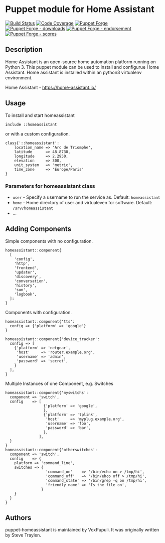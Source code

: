 # Puppet module for Home Assistant 

[![Build Status](https://travis-ci.org/voxpupuli/puppet-homeassistant.png?branch=master)](https://travis-ci.org/voxpupuli/puppet-homeassistant)
[![Code Coverage](https://coveralls.io/repos/github/voxpupuli/puppet-homeassistant/badge.svg?branch=master)](https://coveralls.io/github/voxpupuli/puppet-homeassistant)
[![Puppet Forge](https://img.shields.io/puppetforge/v/puppet/homeassistant.svg)](https://forge.puppetlabs.com/puppet/homeassistant)
[![Puppet Forge - downloads](https://img.shields.io/puppetforge/dt/puppet/homeassistant.svg)](https://forge.puppetlabs.com/puppet/homeassistant)
[![Puppet Forge - endorsement](https://img.shields.io/puppetforge/e/puppet/homeassistant.svg)](https://forge.puppetlabs.com/puppet/homeassistant)
[![Puppet Forge - scores](https://img.shields.io/puppetforge/f/puppet/homeassistant.svg)](https://forge.puppetlabs.com/puppet/homeassistant)

## Description
Home Assistant is an open-source home automation platform running on Python 3. This
puppet module can be used to install and configurue Home Assistant.
Home assistant is installed within an python3 virtualenv environment.

Home Assistant - https://home-assistant.io/

## Usage
To install and start homeassistant

```puppet
include ::homeassistant
```

or with a custom configuration.

```puppet
class{'::homeassistant':
    location_name => 'Arc de Triomphe',
    latitude      => 48.8738,
    longitude     => 2.2950,
    elevation     => 300,
    unit_system   => 'metric',
    time_zone     => 'Europe/Paris'
}

```

### Parameters for homeassistant class
* `user` - Specify a username to run the service as. Default: `homeassistant`
* `home` - Home directory of user and virtualeven for software. Default: `/srv/homeassistant`
* ...

## Adding Components
Simple components with no configuration.

```puppet
homeassistant::component{
  [
    'config',
    'http',
    'frontend',
    'updater',
    'discovery',
    'conversation',
    'history',
    'sun',
    'logbook',
  ]:
}
```

Components with configuration.

```puppet
homeassistant::component{'tts':
  config => {'platform' => 'google'}
} 

homeassistant::component{'device_tracker':
  config => [
    {'platform' => 'netgear',
     'host'     => 'router.example.org',
     'username' => 'admin',
     'password' => 'secret',
    }
  ],
}
```

Multiple Instances of one Component, e.g. Switches

```puppet
homeassistant::component{'myswitchs':
  component => 'switch',
  config    => [
                 {'platform' => 'google',
                 },
                 {'platform' => 'tplink',
                  'host'     => 'myplug.example.org',
                  'username' => 'foo',
                  'password' => 'bar',
                 },
               ],
  }
}
homeassistant::component{'otherswitches':
  component => 'switch',
  config    => {
    platform => 'command_line',
    switches => {
                  'command_on'    => '/bin/echo on > /tmp/hi',
                  'command_off'   => '/bin/ehco off > /tmp/hi',
                  'command_state' => '/bin/grep -q on /tmp/hi',
                  'friendly_name' => 'Is the file on',
                }
    }
  }
}
```

## Authors
puppet-homeassistant is maintained by VoxPupuli. It was
originally written by Steve Traylen.

